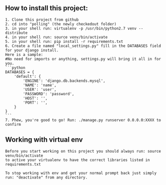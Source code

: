 How to install this project:
----------------------------
    1. Clone this project from github
    2. cd into "polling" (the newly checkedout folder)
    3. in your shell run: virtualenv -p /usr/bin/python2.7 venv --distribute
    4. in your shell run: source venv/bin/activate
    5. in your shell run: pip install -r requirements.txt
    6. Create a file named "local_settings.py" fill in the DATABASES field for your django install.
    Here is a sample:
    #No need for imports or anything, settings.py will bring it all in for you.
    ```python
    DATABASES = {
        'default': {
            'ENGINE': 'django.db.backends.mysql',
            'NAME': 'name',
            'USER': 'user',
            'PASSWORD': 'password',
            'HOST': '',
            'PORT': '',
        }
    }
    ```
    7. Phew, you're good to go! Run: ./manage.py runserver 0.0.0.0:XXXX to confirm


Working with virtual env
------------------------
    Before you start working on this project you should always run: source venv/bin/activate
    to active your virtualenv to have the correct libraries listed in requirements.txt

    To stop working with env and get your normal prompt back just simply run: "deactivate" from any directory.

